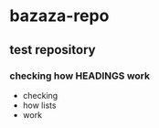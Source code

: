 bazaza-repo
===========

## test repository
### checking how HEADINGS work
* checking
* how lists
* work
